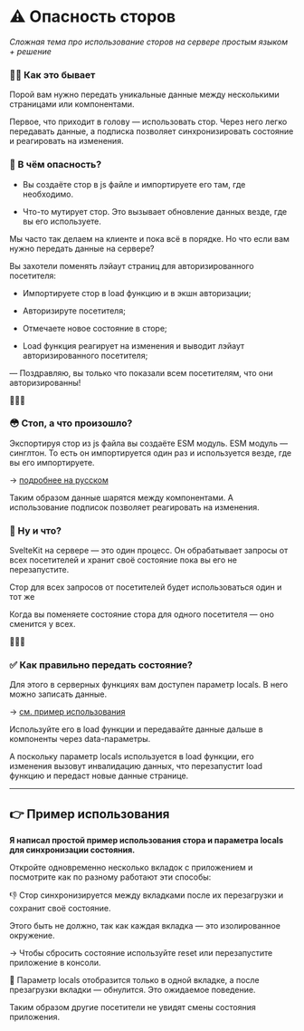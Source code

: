 # ⚠️ Опасность сторов

_Сложная тема про использование сторов на сервере простым языком + решение_


### 💁‍♂️ Как это бывает
Порой вам нужно передать уникальные данные между несколькими страницами или компонентами.

Первое, что приходит в голову — использовать стор. Через него легко передавать данные, а подписка позволяет синхронизировать состояние и реагировать на изменения. 


### 🤔 В чём опасность?
- Вы создаёте стор в js файле и импортируете его там, где необходимо. 

- Что-то мутирует стор. Это вызывает обновление данных везде, где вы его используете. 

Мы часто так делаем на клиенте и пока всё в порядке. Но что если вам нужно передать данные на сервере?

Вы захотели поменять лэйаут страниц для авторизированного посетителя:

- Импортируете стор в load функцию и в экшн авторизации;

- Авторизируте посетителя;

- Отмечаете новое состояние в сторе;

- Load функция реагирует на изменения и выводит лэйаут авторизированного посетителя;

— Поздравляю, вы только что показали всем посетителям, что они авторизированны!

🎉🎉🎉


###  😳 Стоп, а что произошло?
Экспортируя стор из js файла вы создаёте ESM модуль. ESM модуль — синглтон. То есть он импортируется один раз и используется везде, где вы его импортируете.

→ [подробнее на русском](https://learn.javascript.ru/modules-intro#kod-v-module-vypolnyaetsya-tolko-odin-raz-pri-importe)

Таким образом данные шарятся между компонентами. А использование подписок позволяет реагировать на изменения.


### 👀 Ну и что?
SvelteKit на сервере — это один процесс. Он обрабатывает запросы от всех посетителей и хранит своё состояние пока вы его не перезапустите.

Стор для всех запросов от посетителей будет использоваться один и тот же

Когда вы поменяете состояние стора для одного посетителя — оно сменится у всех. 

🌚🌚🌚


### ✅  Как правильно передать состояние?
Для этого в серверных функциях вам доступен параметр locals. В него можно записать данные.

→ [см. пример использования](https://kit.svelte.dev/docs/form-actions#loading-data)

Используйте его в load функции и передавайте данные дальше в компоненты через data-параметры.

А поскольку параметр locals используется в load функции, его изменения вызовут инвалидацию данных, что перезапустит load функцию и передаст новые данные странице.


---


## 👉 Пример использования
__Я написал простой пример использования стора и параметра locals для синхронизации состояния.__ 

Откройте одновременно несколько вкладок с приложением и посмотрите как по разному работают эти способы: 

👎 Стор синхронизируется между вкладками после их перезагрузки и сохранит своё состояние. 

Этого быть не должно, так как каждая вкладка — это изолированное окружение. 

→ Чтобы сбросить состояние используйте reset или перезапустите приложение в консоли.

🤟 Параметр locals отобразится только в одной вкладке, а после презагрузки вкладки — обнулится. Это ожидаемое поведение. 

Таким образом другие посетители не увидят смены состояния приложения. 